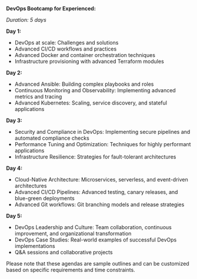 **DevOps Bootcamp for Experienced:**

*Duration: 5 days*

**Day 1:**
- DevOps at scale: Challenges and solutions
- Advanced CI/CD workflows and practices
- Advanced Docker and container orchestration techniques
- Infrastructure provisioning with advanced Terraform modules

**Day 2:**
- Advanced Ansible: Building complex playbooks and roles
- Continuous Monitoring and Observability: Implementing advanced metrics and tracing
- Advanced Kubernetes: Scaling, service discovery, and stateful applications

**Day 3:**
- Security and Compliance in DevOps: Implementing secure pipelines and automated compliance checks
- Performance Tuning and Optimization: Techniques for highly performant applications
- Infrastructure Resilience: Strategies for fault-tolerant architectures

**Day 4:**
- Cloud-Native Architecture: Microservices, serverless, and event-driven architectures
- Advanced CI/CD Pipelines: Advanced testing, canary releases, and blue-green deployments
- Advanced Git workflows: Git branching models and release strategies

**Day 5:**
- DevOps Leadership and Culture: Team collaboration, continuous improvement, and organizational transformation
- DevOps Case Studies: Real-world examples of successful DevOps implementations
- Q&A sessions and collaborative projects

Please note that these agendas are sample outlines and can be customized based on specific requirements and time constraints.
